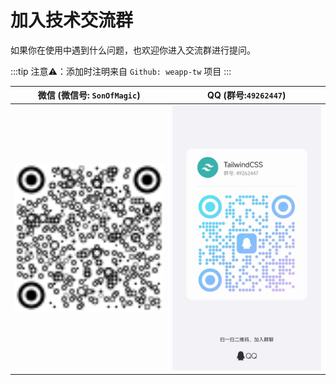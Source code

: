 # 加入技术交流群

如果你在使用中遇到什么问题，也欢迎你进入交流群进行提问。

:::tip
注意⚠️：添加时注明来自 `Github: weapp-tw` 项目
:::

| 微信 (微信号: `SonOfMagic`)                                         | QQ (群号:`49262447`)                                          |
| ------------------------------------------------------------------- | ------------------------------------------------------------- |
| <img src="/img/wechat-qrcode.svg" alt="微信二维码" width="300px" /> | <img src="/img/qq-qrcode.jpg" alt="QQ二维码" width="300px" /> |

